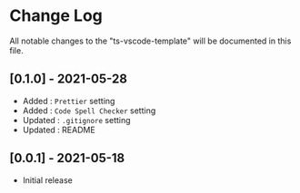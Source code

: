# Change Log

All notable changes to the "ts-vscode-template" will be documented in this file.

## [0.1.0] - 2021-05-28

- Added : `Prettier` setting
- Added : `Code Spell Checker` setting
- Updated : `.gitignore` setting
- Updated : README

## [0.0.1] - 2021-05-18

- Initial release
